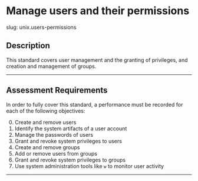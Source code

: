 # Manage users and their permissions

slug: unix.users-permissions

## Description
This standard covers user management and the granting of privileges, and creation and management of groups.

---
## Assessment Requirements
In order to fully cover this standard, a performance must be recorded for each of the following objectives:

0. Create and remove users
1. Identify the system artifacts of a user account
2. Manage the passwords of users
3. Grant and revoke system privileges to users
4. Create and remove groups
5. Add or remove users from groups
6. Grant and revoke system privileges to groups
7. Use system administration tools like `w` to monitor user activity

---
